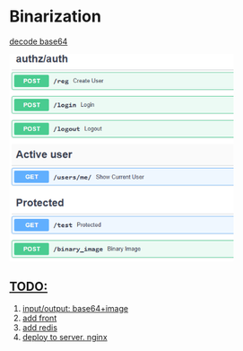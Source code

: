 <h1>Binarization</h1>
<p><a href="https://base64.guru/converter/decode/image">decode base64</p>
<img src="./images/fastapi.png" alt="FastAPI Logo" width="400"></img>
  
<h2>TODO:</h2>
<ol>
  <li>input/output: base64+image</li>
  <li>add front</li>
   <li>add redis</li>
  <li>deploy to server. nginx</li>
</ol>
